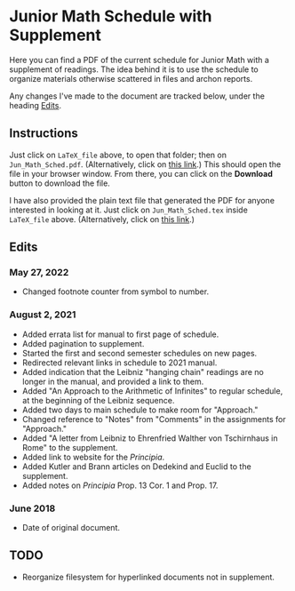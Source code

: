 # Junior Math Schedule with Supplement

Here you can find a PDF of the current schedule for Junior Math 
with a supplement of readings. The idea behind it is to use the
schedule to organize materials otherwise scattered
in files and archon reports.

Any changes I've made to the document are tracked below, 
under the heading [Edits](#edits).

## Instructions

Just click on `LaTeX_file` above, to open that folder;
then on `Jun_Math_Sched.pdf`.
(Alternatively, click on [this link](https://github.com/danielharrell/Junior_Math_Schedule_with_Supplement/blob/7a5f1d4a190b844a5b348a8f43c6cadba822796b/LaTeX_file/Jun_Math_Sched.pdf).)
This should open the file in your browser window. From
there, you can click on
the **Download** button to download the file.

I have also provided the plain text file that generated the PDF
for anyone interested in looking at it. Just click on `Jun_Math_Sched.tex` inside `LaTeX_file` above. (Alternatively, click on [this link](https://github.com/danielharrell/Junior_Math_Schedule_with_Supplement/tree/main/LaTeX_file).)

## Edits
### May 27, 2022
- Changed footnote counter from symbol to number.
### August 2, 2021
- Added errata list for manual to first page of schedule.
- Added pagination to supplement.
- Started the first and second semester schedules on new pages.
- Redirected relevant links in schedule to 2021 manual.
- Added indication that the Leibniz "hanging chain" readings are
no longer in the manual, and provided a link to them.
- Added "An Approach to the Arithmetic of Infinites" to regular schedule,
at the beginning of the Leibniz sequence.
- Added two days to main schedule to make room for "Approach."
- Changed reference to "Notes" from "Comments" in the assignments for "Approach."
- Added "A letter from Leibniz to Ehrenfried Walther von Tschirnhaus in Rome" to the supplement.
- Added link to website for the *Principia*.
- Added Kutler and Brann articles on Dedekind and Euclid to the supplement.
- Added notes on *Principia* Prop. 13 Cor. 1 and Prop. 17.
### June 2018
- Date of original document.  
## TODO
- Reorganize filesystem for hyperlinked documents not in supplement.
